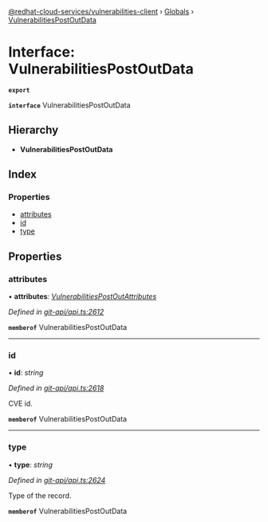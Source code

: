 [@redhat-cloud-services/vulnerabilities-client](../README.md) › [Globals](../globals.md) › [VulnerabilitiesPostOutData](vulnerabilitiespostoutdata.md)

# Interface: VulnerabilitiesPostOutData

**`export`** 

**`interface`** VulnerabilitiesPostOutData

## Hierarchy

* **VulnerabilitiesPostOutData**

## Index

### Properties

* [attributes](vulnerabilitiespostoutdata.md#attributes)
* [id](vulnerabilitiespostoutdata.md#id)
* [type](vulnerabilitiespostoutdata.md#type)

## Properties

###  attributes

• **attributes**: *[VulnerabilitiesPostOutAttributes](vulnerabilitiespostoutattributes.md)*

*Defined in [git-api/api.ts:2612](https://github.com/RedHatInsights/javascript-clients.gi/blob/master/packages/vulnerabilities/git-api/api.ts#L2612)*

**`memberof`** VulnerabilitiesPostOutData

___

###  id

• **id**: *string*

*Defined in [git-api/api.ts:2618](https://github.com/RedHatInsights/javascript-clients.gi/blob/master/packages/vulnerabilities/git-api/api.ts#L2618)*

CVE id.

**`memberof`** VulnerabilitiesPostOutData

___

###  type

• **type**: *string*

*Defined in [git-api/api.ts:2624](https://github.com/RedHatInsights/javascript-clients.gi/blob/master/packages/vulnerabilities/git-api/api.ts#L2624)*

Type of the record.

**`memberof`** VulnerabilitiesPostOutData
